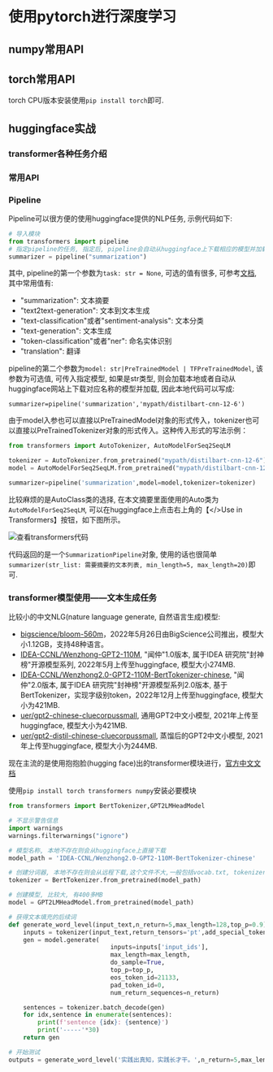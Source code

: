 # 使用pytorch进行深度学习

## numpy常用API

## torch常用API

torch CPU版本安装使用`pip install torch`即可.

## huggingface实战

### transformer各种任务介绍

### 常用API

### Pipeline

Pipeline可以很方便的使用huggingface提供的NLP任务, 示例代码如下:

```python
# 导入模块
from transformers import pipeline
# 指定pipeline的任务, 指定后, pipeline会自动从huggingface上下载相应的模型并加载, 并返回一个指定任务的Pipeline对象
summarizer = pipeline("summarization")
```

其中, pipeline的第一个参数为`task: str = None`, 可选的值有很多, 可参考[文档](https://huggingface.co/docs/transformers/main/en/main_classes/pipelines#transformers.pipeline.task), 其中常用值有:

- "summarization": 文本摘要
- "text2text-generation": 文本到文本生成
- "text-classification"或者"sentiment-analysis": 文本分类
- "text-generation": 文本生成
- "token-classification"或者"ner": 命名实体识别
- "translation": 翻译

pipeline的第二个参数为`model: str|PreTrainedModel | TFPreTrainedModel`, 该参数为可选值, 可传入指定模型, 如果是str类型, 则会加载本地或者自动从huggingface网站上下载对应名称的模型并加载, 因此本地代码可以写成:

`summarizer=pipeline('summarization','mypath/distilbart-cnn-12-6')`

由于model入参也可以直接以PreTrainedModel对象的形式传入，tokenizer也可以直接以PreTrainedTokenizer对象的形式传入。这种传入形式的写法示例：

```python
from transformers import AutoTokenizer, AutoModelForSeq2SeqLM

tokenizer = AutoTokenizer.from_pretrained("mypath/distilbart-cnn-12-6")
model = AutoModelForSeq2SeqLM.from_pretrained("mypath/distilbart-cnn-12-6")

summarizer=pipeline('summarization',model=model,tokenizer=tokenizer)

```

比较麻烦的是AutoClass类的选择, 在本文摘要里面使用的Auto类为`AutoModelForSeq2SeqLM`, 可以在huggingface上点击右上角的【</>Use in Transformers】按钮，如下图所示。

![查看transformers代码](https://pic.imgdb.cn/item/63f246b9f144a01007611cea.jpg)

代码返回的是一个`SummarizationPipeline`对象, 使用的话也很简单`summarizer(str_list: 需要摘要的文本列表, min_length=5, max_length=20)`即可.


### transformer模型使用——文本生成任务

比较小的中文NLG(nature language generate, 自然语言生成)模型: 

- [bigscience/bloom-560m](https://huggingface.co/bigscience/bloom-560m)，2022年5月26日由BigScience公司推出，模型大小1.12GB，支持48种语言。
- [IDEA-CCNL/Wenzhong-GPT2-110M](https://huggingface.co/IDEA-CCNL/Wenzhong-GPT2-110M), "闻仲"1.0版本, 属于IDEA 研究院"封神榜"开源模型系列, 2022年5月上传至huggingface, 模型大小274MB.
- [IDEA-CCNL/Wenzhong2.0-GPT2-110M-BertTokenizer-chinese](https://huggingface.co/IDEA-CCNL/Wenzhong2.0-GPT2-110M-BertTokenizer-chinese), "闻仲"2.0版本, 属于IDEA 研究院"封神榜"开源模型系列2.0版本, 基于BertTokenizer，实现字级别token，2022年12月上传至huggingface, 模型大小为421MB.
- [uer/gpt2-chinese-cluecorpussmall](https://huggingface.co/uer/gpt2-distil-chinese-cluecorpussmall), 通用GPT2中文小模型, 2021年上传至huggingface, 模型大小为421MB.
- [uer/gpt2-distil-chinese-cluecorpussmall](https://huggingface.co/uer/gpt2-distil-chinese-cluecorpussmall), 蒸馏后的GPT2中文小模型, 2021年上传至huggingface, 模型大小为244MB.

现在主流的是使用抱抱脸(hugging face)出的transformer模块进行，[官方中文文档](https://huggingface.co/docs/transformers/main/zh/index)

使用`pip install torch transformers numpy`安装必要模块

```python
from transformers import BertTokenizer,GPT2LMHeadModel

# 不显示警告信息
import warnings
warnings.filterwarnings("ignore")

# 模型名称, 本地不存在则会从huggingface上直接下载
model_path = 'IDEA-CCNL/Wenzhong2.0-GPT2-110M-BertTokenizer-chinese'

# 创建分词器, 本地不存在则会从远程下载,这个文件不大,一般包括vocab.txt, tokenizer_config.json, 默认存储位置在C:\Users\用户名\.cache\huggingface\hub下
tokenizer = BertTokenizer.from_pretrained(model_path)

# 创建模型, 比较大, 有400多MB
model = GPT2LMHeadModel.from_pretrained(model_path)

# 获得文本填充的后续词
def generate_word_level(input_text,n_return=5,max_length=128,top_p=0.9):
    inputs = tokenizer(input_text,return_tensors='pt',add_special_tokens=False).to(model.device)
    gen = model.generate(
                            inputs=inputs['input_ids'],
                            max_length=max_length,
                            do_sample=True,
                            top_p=top_p,
                            eos_token_id=21133,
                            pad_token_id=0,
                            num_return_sequences=n_return)

    sentences = tokenizer.batch_decode(gen)
    for idx,sentence in enumerate(sentences):
        print(f'sentence {idx}: {sentence}')
        print('-----'*30)
    return gen

# 开始测试
outputs = generate_word_level('实践出真知，实践长才干。',n_return=5,max_length=64)
```
